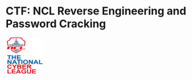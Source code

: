 # CTF: NCL Reverse Engineering and Password Cracking
<img align="center" width="100" height="100" src="NCL.png">
